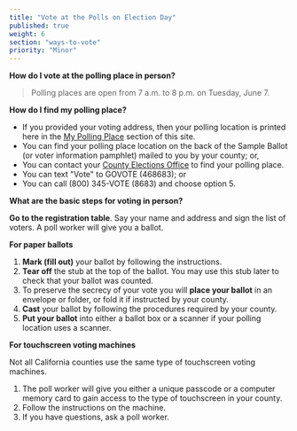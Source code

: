 ```yaml
---
title: "Vote at the Polls on Election Day"
published: true
weight: 6
section: "ways-to-vote"
priority: "Minor"
---
```

**How do I vote at the polling place in person?**  
> Polling places are open from 7 a.m. to 8 p.m. on Tuesday, June 7.  

**How do I find my polling place?**   
- If you provided your voting address, then your polling location is printed here in the [My Polling Place](#section-my-polling-place) section of this site.  
- You can find your polling place location on the back of the Sample Ballot (or voter information pamphlet) mailed to you by your county; or,  
- You can contact your [County Elections Office](#section-election-office-contact) to find your polling place.  
- You can text "Vote" to GOVOTE (468683); or  
- You can call (800) 345-VOTE (8683) and choose option 5.  

**What are the basic steps for voting in person?**  

**Go to the registration table**. Say your name and address and sign the list of voters. A poll worker will give you a ballot.  

**For paper ballots**  
 1. **Mark (fill out)** your ballot by following the instructions.  
 2. **Tear off** the stub at the top of the ballot. You may use this stub later to check that your ballot was counted.  
 3. To preserve the secrecy of your vote you will **place your ballot** in an envelope or folder, or fold it if instructed by your county.  
 4. **Cast** your ballot by following the procedures required by your county.  
 5. **Put your ballot** into either a ballot box or a scanner if your polling location uses a scanner.  

**For touchscreen voting machines**  

Not all California counties use the same type of touchscreen voting machines.  
 1. The poll worker will give you either a unique passcode or a computer memory card to gain access to the type of touchscreen in your county.  
 2. Follow the instructions on the machine.  
 3. If you have questions, ask a poll worker.
